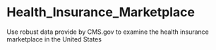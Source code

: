 # Health_Insurance_Marketplace
Use robust data provide by CMS.gov to examine the health insurance marketplace in the United States
